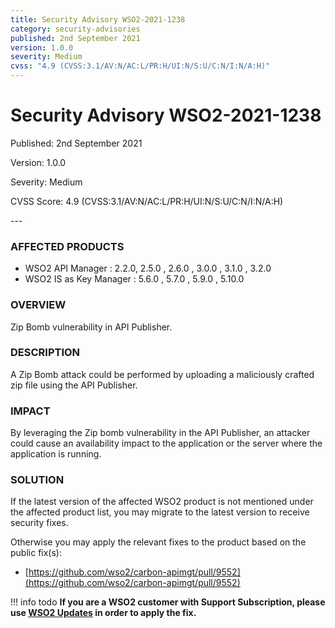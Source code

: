 ```yaml
---
title: Security Advisory WSO2-2021-1238
category: security-advisories
published: 2nd September 2021
version: 1.0.0
severity: Medium
cvss: "4.9 (CVSS:3.1/AV:N/AC:L/PR:H/UI:N/S:U/C:N/I:N/A:H)"
---
```


# Security Advisory WSO2-2021-1238

<p class="doc-info">Published: 2nd September 2021</p>
<p class="doc-info">Version: 1.0.0</p>
<p class="doc-info">Severity: Medium</p>
<p class="doc-info">CVSS Score: 4.9 (CVSS:3.1/AV:N/AC:L/PR:H/UI:N/S:U/C:N/I:N/A:H)</p>
---

### AFFECTED PRODUCTS
* WSO2 API Manager : 2.2.0, 2.5.0 , 2.6.0 , 3.0.0 , 3.1.0 , 3.2.0
* WSO2 IS as Key Manager : 5.6.0 , 5.7.0 , 5.9.0 , 5.10.0


### OVERVIEW
Zip Bomb vulnerability in API Publisher.


### DESCRIPTION
A Zip Bomb attack could be performed by uploading a maliciously crafted zip file using the API Publisher.


### IMPACT
By leveraging the Zip bomb vulnerability in the API Publisher, an attacker could cause an availability impact to the application or the server where the application is running.


### SOLUTION
If the latest version of the affected WSO2 product is not mentioned under the affected product list, you may migrate to the latest version to receive security fixes.

Otherwise you may apply the relevant fixes to the product based on the public fix(s):

* [https://github.com/wso2/carbon-apimgt/pull/9552](https://github.com/wso2/carbon-apimgt/pull/9552)


!!! info todo
    **If you are a WSO2 customer with Support Subscription, please use [WSO2 Updates](https://wso2.com/updates/) in order to apply the fix.**
